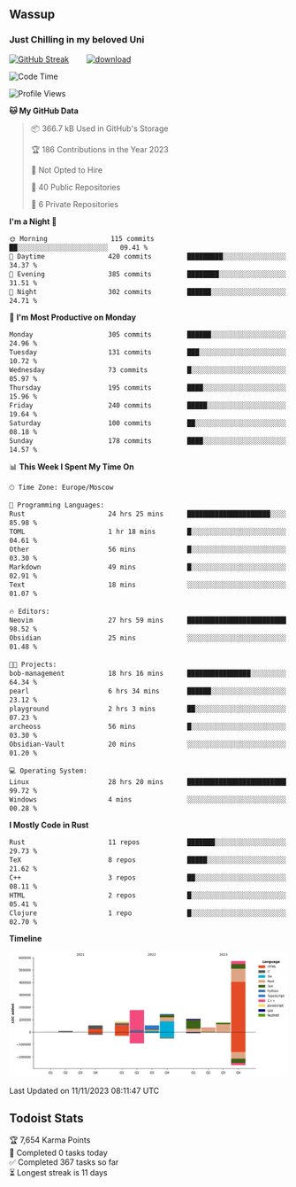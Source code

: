 ## Wassup 
### Just Chilling in my beloved Uni 

<!--
-->

[![GitHub Streak](http://github-readme-streak-stats.herokuapp.com?user=archeoss&theme=shades-of-purple&hide_border=true&date_format=j%20M%5B%20Y%5D)](https://git.io/streak-stats)&nbsp;&nbsp;&nbsp;&nbsp;&nbsp;&nbsp;&nbsp;&nbsp;[![download](https://user-images.githubusercontent.com/68448737/147796309-d8b65b1d-4dde-40d9-b03a-2b42aaa6cd43.jpeg)
](http://bmstu.ru/)

<!--START_SECTION:waka-->
![Code Time](http://img.shields.io/badge/Code%20Time-2%2C032%20hrs%2045%20mins-blue)

![Profile Views](http://img.shields.io/badge/Profile%20Views-0-blue)

**🐱 My GitHub Data** 

> 📦 366.7 kB Used in GitHub's Storage 
 > 
> 🏆 186 Contributions in the Year 2023
 > 
> 🚫 Not Opted to Hire
 > 
> 📜 40 Public Repositories 
 > 
> 🔑 6 Private Repositories 
 > 
**I'm a Night 🦉** 

```text
🌞 Morning                115 commits         ██░░░░░░░░░░░░░░░░░░░░░░░   09.41 % 
🌆 Daytime                420 commits         █████████░░░░░░░░░░░░░░░░   34.37 % 
🌃 Evening                385 commits         ████████░░░░░░░░░░░░░░░░░   31.51 % 
🌙 Night                  302 commits         ██████░░░░░░░░░░░░░░░░░░░   24.71 % 
```
📅 **I'm Most Productive on Monday** 

```text
Monday                   305 commits         ██████░░░░░░░░░░░░░░░░░░░   24.96 % 
Tuesday                  131 commits         ███░░░░░░░░░░░░░░░░░░░░░░   10.72 % 
Wednesday                73 commits          █░░░░░░░░░░░░░░░░░░░░░░░░   05.97 % 
Thursday                 195 commits         ████░░░░░░░░░░░░░░░░░░░░░   15.96 % 
Friday                   240 commits         █████░░░░░░░░░░░░░░░░░░░░   19.64 % 
Saturday                 100 commits         ██░░░░░░░░░░░░░░░░░░░░░░░   08.18 % 
Sunday                   178 commits         ████░░░░░░░░░░░░░░░░░░░░░   14.57 % 
```


📊 **This Week I Spent My Time On** 

```text
🕑︎ Time Zone: Europe/Moscow

💬 Programming Languages: 
Rust                     24 hrs 25 mins      █████████████████████░░░░   85.98 % 
TOML                     1 hr 18 mins        █░░░░░░░░░░░░░░░░░░░░░░░░   04.61 % 
Other                    56 mins             █░░░░░░░░░░░░░░░░░░░░░░░░   03.30 % 
Markdown                 49 mins             █░░░░░░░░░░░░░░░░░░░░░░░░   02.91 % 
Text                     18 mins             ░░░░░░░░░░░░░░░░░░░░░░░░░   01.07 % 

🔥 Editors: 
Neovim                   27 hrs 59 mins      █████████████████████████   98.52 % 
Obsidian                 25 mins             ░░░░░░░░░░░░░░░░░░░░░░░░░   01.48 % 

🐱‍💻 Projects: 
bob-management           18 hrs 16 mins      ████████████████░░░░░░░░░   64.34 % 
pearl                    6 hrs 34 mins       ██████░░░░░░░░░░░░░░░░░░░   23.12 % 
playground               2 hrs 3 mins        ██░░░░░░░░░░░░░░░░░░░░░░░   07.23 % 
archeoss                 56 mins             █░░░░░░░░░░░░░░░░░░░░░░░░   03.30 % 
Obsidian-Vault           20 mins             ░░░░░░░░░░░░░░░░░░░░░░░░░   01.20 % 

💻 Operating System: 
Linux                    28 hrs 20 mins      █████████████████████████   99.72 % 
Windows                  4 mins              ░░░░░░░░░░░░░░░░░░░░░░░░░   00.28 % 
```

**I Mostly Code in Rust** 

```text
Rust                     11 repos            ███████░░░░░░░░░░░░░░░░░░   29.73 % 
TeX                      8 repos             █████░░░░░░░░░░░░░░░░░░░░   21.62 % 
C++                      3 repos             ██░░░░░░░░░░░░░░░░░░░░░░░   08.11 % 
HTML                     2 repos             █░░░░░░░░░░░░░░░░░░░░░░░░   05.41 % 
Clojure                  1 repo              █░░░░░░░░░░░░░░░░░░░░░░░░   02.70 % 
```



**Timeline**

![Lines of Code chart](https://raw.githubusercontent.com/archeoss/archeoss/master/assets/bar_graph.png)


 Last Updated on 11/11/2023 08:11:47 UTC
<!--END_SECTION:waka-->

## Todoist Stats

<!-- TODO-IST:START -->
🏆  7,654 Karma Points           
🌸  Completed 0 tasks today           
✅  Completed 367 tasks so far           
⏳  Longest streak is 11 days
<!-- TODO-IST:END -->
